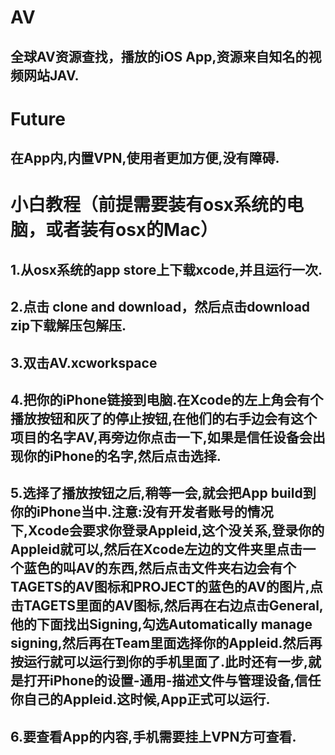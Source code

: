 # AV
## 全球AV资源查找，播放的iOS App,资源来自知名的视频网站JAV.

# Future
## 在App内,内置VPN,使用者更加方便,没有障碍.

# 小白教程（前提需要装有osx系统的电脑，或者装有osx的Mac）
## 1.从osx系统的app store上下载xcode,并且运行一次.
## 2.点击 clone and download，然后点击download zip下载解压包解压.
## 3.双击AV.xcworkspace
## 4.把你的iPhone链接到电脑.在Xcode的左上角会有个播放按钮和灰了的停止按钮,在他们的右手边会有这个项目的名字AV,再旁边你点击一下,如果是信任设备会出现你的iPhone的名字,然后点击选择.
## 5.选择了播放按钮之后,稍等一会,就会把App build到你的iPhone当中.注意:没有开发者账号的情况下,Xcode会要求你登录Appleid,这个没关系,登录你的Appleid就可以,然后在Xcode左边的文件夹里点击一个蓝色的叫AV的东西,然后点击文件夹右边会有个TAGETS的AV图标和PROJECT的蓝色的AV的图片,点击TAGETS里面的AV图标,然后再在右边点击General,他的下面找出Signing,勾选Automatically manage signing,然后再在Team里面选择你的Appleid.然后再按运行就可以运行到你的手机里面了.此时还有一步,就是打开iPhone的设置-通用-描述文件与管理设备,信任你自己的Appleid.这时候,App正式可以运行.
## 6.要查看App的内容,手机需要挂上VPN方可查看.
